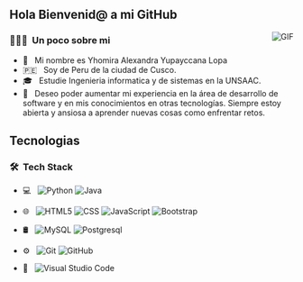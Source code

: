 ## Hola Bienvenid@ a mi GitHub

<img align="right" alt="GIF" src="https://laprogramadorafrikicom.files.wordpress.com/2020/02/descarga.gif?w=380" />
<h3> 👨🏻‍💻 &nbsp;Un poco sobre mi</h3>

- 🤚 &nbsp; Mi nombre es Yhomira Alexandra Yupayccana Lopa
- 🇵🇪 &nbsp; Soy de Peru de la ciudad de Cusco.
- 🎓 &nbsp; Estudie Ingenieria informatica y de sistemas en la UNSAAC.
- 💼 &nbsp; Deseo poder aumentar mi experiencia en la área de desarrollo de software y en mis conocimientos en otras tecnologías. Siempre estoy abierta y ansiosa a aprender nuevas cosas como enfrentar retos.
## Tecnologias
<h3> 🛠 &nbsp;Tech Stack</h3>

- 💻 &nbsp;
  ![Python](https://img.shields.io/badge/-Python-333333?style=flat&logo=python)
  ![Java](https://img.shields.io/badge/-Java-333333?style=flat&logo=Java&logoColor=007396)

- 🌐 &nbsp;
  ![HTML5](https://img.shields.io/badge/-HTML5-333333?style=flat&logo=HTML5)
  ![CSS](https://img.shields.io/badge/-CSS-333333?style=flat&logo=CSS3&logoColor=1572B6)
  ![JavaScript](https://img.shields.io/badge/-JavaScript-333333?style=flat&logo=javascript)
  ![Bootstrap](https://img.shields.io/badge/-Bootstrap-333333?style=flat&logo=bootstrap&logoColor=563D7C)
  
- 🛢 &nbsp;
  ![MySQL](https://img.shields.io/badge/-MySQL-333333?style=flat&logo=mysql)
  ![Postgresql](https://img.shields.io/badge/-Postgresql-333333?style=flat&logo=posgresqql)
- ⚙️ &nbsp;
  ![Git](https://img.shields.io/badge/-Git-333333?style=flat&logo=git)
  ![GitHub](https://img.shields.io/badge/-GitHub-333333?style=flat&logo=github)
- 🔧 &nbsp;
  ![Visual Studio Code](https://img.shields.io/badge/-Visual%20Studio%20Code-333333?style=flat&logo=visual-studio-code&logoColor=007ACC)

<br/>
